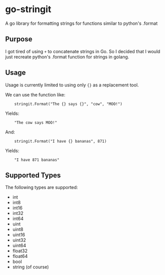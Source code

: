go-stringit
===========

A go library for formatting strings for functions similar to python's .format

## Purpose
I got tired of using `+` to concatenate strings in Go. So I decided that I would just
recreate python's .format function for strings in golang.

## Usage
Usage is currently limited to using only `{}` as a replacement tool. 

We can use the function like:

        stringit.Format("The {} says {}", "cow", "MOO!")

Yields:

        "The cow says MOO!"

And:

        stringit.Format("I have {} bananas", 871)

Yields:

        "I have 871 bananas"

## Supported Types
The following types are supported:

 * int
 * int8
 * int16
 * int32
 * int64
 * uint
 * uint8
 * uint16
 * uint32
 * uint64
 * float32
 * float64
 * bool
 * string (of course)
